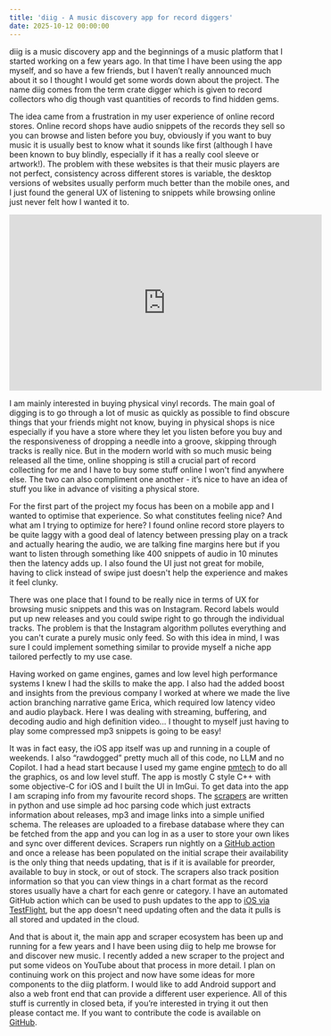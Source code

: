 ```yaml
---
title: 'diig - A music discovery app for record diggers'
date: 2025-10-12 00:00:00
---
```


diig is a music discovery app and the beginnings of a music platform that I started working on a few years ago. In that time I have been using the app myself, and so have a few friends, but I haven’t really announced much about it so I thought I would get some words down about the project. The name diig comes from the term crate digger which is given to record collectors who dig though vast quantities of records to find hidden gems.

The idea came from a frustration in my user experience of online record stores. Online record shops have audio snippets of the records they sell so you can browse and listen before you buy, obviously if you want to buy music it is usually best to know what it sounds like first (although I have been known to buy blindly, especially if it has a really cool sleeve or artwork!). The problem with these websites is that their music players are not perfect, consistency across different stores is variable, the desktop versions of websites usually perform much better than the mobile ones, and I just found the general UX of listening to snippets while browsing online just never felt how I wanted it to.

<iframe width="560" height="315" src="https://www.youtube.com/watch?v=szsJQePXiAs" title="YouTube video player" frameborder="0" allow="accelerometer; autoplay; clipboard-write; encrypted-media; gyroscope; picture-in-picture" allowfullscreen></iframe>

I am mainly interested in buying physical vinyl records. The main goal of digging is to go through a lot of music as quickly as possible to find obscure things that your friends might not know, buying in physical shops is nice especially if you have a store where they let you listen before you buy and the responsiveness of dropping a needle into a groove, skipping through tracks is really nice. But in the modern world with so much music being released all the time, online shopping is still a crucial part of record collecting for me and I have to buy some stuff online I won't find anywhere else. The two can also compliment one another - it’s nice to have an idea of stuff you like in advance of visiting a physical store.

For the first part of the project my focus has been on a mobile app and I wanted to optimise that experience. So what constitutes feeling nice? And what am I trying to optimize for here? I found online record store players to be quite laggy with a good deal of latency between pressing play on a track and actually hearing the audio, we are talking fine margins here but if you want to listen through something like 400 snippets of audio in 10 minutes then the latency adds up. I also found the UI just not great for mobile, having to click instead of swipe just doesn't help the experience and makes it feel clunky.

There was one place that I found to be really nice in terms of UX for browsing music snippets and this was on Instagram. Record labels would put up new releases and you could swipe right to go through the individual tracks. The problem is that the Instagram algorithm pollutes everything and you can't curate a purely music only feed. So with this idea in mind, I was sure I could implement something similar to provide myself a niche app tailored perfectly to my use case.

Having worked on game engines, games and low level high performance systems I knew I had the skills to make the app. I also had the added boost and insights from the previous company I worked at where we made the live action branching narrative game Erica, which required low latency video and audio playback. Here I was dealing with streaming, buffering, and decoding audio and high definition video… I thought to myself just having to play some compressed mp3 snippets is going to be easy!

It was in fact easy, the iOS app itself was up and running in a couple of weekends. I also “rawdogged” pretty much all of this code, no LLM and no Copilot. I had a head start because I used my game engine [pmtech](https://github.com/polymonster/pmtech) to do all the graphics, os and low level stuff. The app is mostly C style C++ with some objective-C for iOS and I built the UI in ImGui. To get data into the app I am scraping info from my favourite record shops. The [scrapers](https://github.com/polymonster/diig/tree/main/scrape) are written in python and use simple ad hoc parsing code which just extracts information about releases, mp3 and image links into a simple unified schema. The releases are uploaded to a firebase database where they can be fetched from the app and you can log in as a user to store your own likes and sync over different devices. Scrapers run nightly on a [GitHub action](https://github.com/polymonster/diig/actions) and once a release has been populated on the initial scrape their availability is the only thing that needs updating, that is if it is available for preorder, available to buy in stock, or out of stock. The scrapers also track position information so that you can view things in a chart format as the record stores usually have a chart for each genre or category. I have an automated GitHub action which can be used to push updates to the app to [iOS via TestFlight](https://github.com/polymonster/diig/actions/workflows/release_testflight.yml), but the app doesn't need updating often and the data it pulls is all stored and updated in the cloud.

And that is about it, the main app and scraper ecosystem has been up and running for a few years and I have been using diig to help me browse for and discover new music. I recently added a new scraper to the project and put some videos on YouTube about that process in more detail. I plan on continuing work on this project and now have some ideas for more components to the diig platform. I would like to add Android support and also a web front end that can provide a different user experience. All of this stuff is currently in closed beta, if you’re interested in trying it out then please contact me. If you want to contribute the code is available on [GitHub](https://github.com/polymonster/diig).

